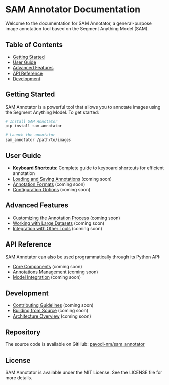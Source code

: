 # SAM Annotator Documentation

Welcome to the documentation for SAM Annotator, a general-purpose image annotation tool based on the Segment Anything Model (SAM).

## Table of Contents

- [Getting Started](#getting-started)
- [User Guide](#user-guide)
- [Advanced Features](#advanced-features)
- [API Reference](#api-reference)
- [Development](#development)

## Getting Started

SAM Annotator is a powerful tool that allows you to annotate images using the Segment Anything Model. To get started:

```bash
# Install SAM Annotator
pip install sam-annotator

# Launch the annotator
sam_annotator /path/to/images
```

## User Guide

- [**Keyboard Shortcuts**](shortcuts.md): Complete guide to keyboard shortcuts for efficient annotation
- [Loading and Saving Annotations](placeholder.md) (coming soon)
- [Annotation Formats](placeholder.md) (coming soon)
- [Configuration Options](placeholder.md) (coming soon)

## Advanced Features

- [Customizing the Annotation Process](placeholder.md) (coming soon)
- [Working with Large Datasets](placeholder.md) (coming soon)
- [Integration with Other Tools](placeholder.md) (coming soon)

## API Reference

SAM Annotator can also be used programmatically through its Python API:

- [Core Components](placeholder.md) (coming soon)
- [Annotations Management](placeholder.md) (coming soon)
- [Model Integration](placeholder.md) (coming soon)

## Development

- [Contributing Guidelines](placeholder.md) (coming soon)
- [Building from Source](placeholder.md) (coming soon)
- [Architecture Overview](placeholder.md) (coming soon)

## Repository

The source code is available on GitHub: [pavodi-nm/sam_annotator](https://github.com/pavodi-nm/sam_annotator)

## License

SAM Annotator is available under the MIT License. See the LICENSE file for more details. 